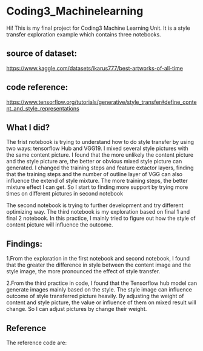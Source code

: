 # Coding3_Machinelearning

Hi! This is my final project for Coding3 Machine Learning Unit. It is a style transfer exploration example which contains three notebooks. 

## source of dataset:
https://www.kaggle.com/datasets/ikarus777/best-artworks-of-all-time
## code reference:
https://www.tensorflow.org/tutorials/generative/style_transfer#define_content_and_style_representations



## What I did?
The frist notebook is trying to understand how to do style transfer by using two ways: tensorflow Hub and VGG19. I mixed several style pictures with the same content picture. I found that the more unlikely the content picture and the style picture are, the better or obvious mixed style picture can generated. I changed the training steps and feature extactor layers, finding that the training steps and the number of outline layer of VGG can also influence the extend of style mixture. The more training steps, the better mixture effect I can get. So I start to finding more support by trying more times on different pictures in second notebook

The second notebook is trying to further development and try different optimizing way. The third notebook is my exploration based on final 1 and final 2 notebook. In this practice, I mainly tried to figure out how the style of content picture will influence the outcome.

## Findings:
1.From the exploration in the first notebook and second notebook, I found that the greater the difference in style between the content image and the style image, the more pronounced the effect of style transfer.

2.From the third practice in code, I found that the Tensorflow hub model can generate images mainly based on the style. The style image can influence outcome of style transferred picture heavily. By adjusting the weight of content and style picture, the value or influence of them on mixed result will change. So I can adjust pictures by change their weight.

## Reference
The reference code are:
